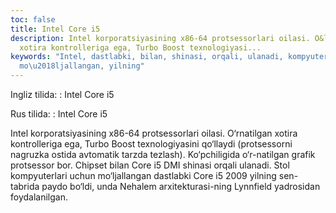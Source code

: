 ```yaml
---
toc: false
title: Intel Core i5
description: Intel korporatsiyasining x86-64 protsessorlari oilasi. O&lsquo;rnatilgan
  xotira kontrolleriga ega, Turbo Boost texnologiyasi...
keywords: "Intel, dastlabki, bilan, shinasi, orqali, ulanadi, kompyuterlari, uchun,
  mo\u2018ljallangan, yilning"
---
```


Ingliz tilida:
:   Intel Core i5

Rus tilida:
:   Intel Core i5

Intel korporatsiyasining x86-64 protsessorlari oilasi. O‘rnatilgan xotira kontrolleriga ega, Turbo Boost texnologiyasini qo‘llaydi (protsessorni nagruzka ostida avtomatik tarzda tezlash). Ko‘pchiligida o‘r-natilgan grafik protsessor bor. Chipset bilan Core i5 DMI shinasi orqali ulanadi. Stol kompyuterlari uchun mo‘ljallangan dastlabki Core i5 2009 yilning sen-tabrida paydo bo‘ldi, unda Nehalem arxitekturasi-ning Lynnfield yadrosidan foydalanilgan.